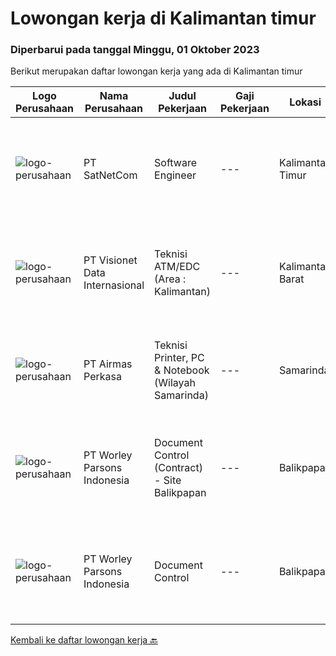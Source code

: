 
  # Lowongan kerja di Kalimantan timur

  ### Diperbarui pada tanggal Minggu, 01 Oktober 2023

  Berikut merupakan daftar lowongan kerja yang ada di Kalimantan timur

  |Logo Perusahaan | Nama Perusahaan | Judul Pekerjaan | Gaji Pekerjaan | Lokasi | Deskripsi | Tanggal diunggah | Pranala |
  | -------------- | --------------- | --------------- | --------- | --------- | -------------- | ------- | ----------- |
  |![logo-perusahaan](https://image-service-cdn.seek.com.au/6108f58b8d52b8e5523830ee4b11d6074377e515/ee4dce1061f3f616224767ad58cb2fc751b8d2dc)|PT SatNetCom|Software Engineer|---|Kalimantan Timur|Skills :·      Good in English writing, reading, and speaking·      Proficient in C#/Java/Android application development with a good knowledge of its...|Jumat, 22 September 2023|https://www.jobstreet.co.id/id/job/software-engineer-4477846?token=0~bb8891c2-7f35-40e2-8497-cac728202c68&sectionRank=1&jobId=jobstreet-id-job-4477846|
|![logo-perusahaan](https://image-service-cdn.seek.com.au/84d23b3586ee4efd70ea62878095fcc6b1639e33/ee4dce1061f3f616224767ad58cb2fc751b8d2dc)|PT Visionet Data Internasional|Teknisi ATM/EDC (Area : Kalimantan)|---|Kalimantan Barat|*) Menangani kebutuhan pelanggan di lokasi pelanggan agar terpenuhi SLA yang telah ditentukan.*) Menganalisa problem/case dengan akurat untuk...|Selasa, 12 September 2023|https://www.jobstreet.co.id/id/job/teknisi-atm-edc-area-%3A-kalimantan-4466719?token=0~bb8891c2-7f35-40e2-8497-cac728202c68&sectionRank=2&jobId=jobstreet-id-job-4466719|
|![logo-perusahaan](https://image-service-cdn.seek.com.au/e058612ba3ea3c8a5db01b881de07c38d7462a24/ee4dce1061f3f616224767ad58cb2fc751b8d2dc)|PT Airmas Perkasa|Teknisi Printer, PC & Notebook (Wilayah Samarinda)|---|Samarinda|Deskripsi Pekerjaan: Check dan eskalasi part yang dibutuhkan unit printer/PC/NB/AIO Backup dan restore data PC/NB/AIO Replace part unit...|Selasa, 05 September 2023|https://www.jobstreet.co.id/id/job/teknisi-printer-pc-notebook-wilayah-samarinda-4458866?token=0~bb8891c2-7f35-40e2-8497-cac728202c68&sectionRank=3&jobId=jobstreet-id-job-4458866|
|![logo-perusahaan](https://image-service-cdn.seek.com.au/534b1819cb3698a40305e0acf242315453dfde06/ee4dce1061f3f616224767ad58cb2fc751b8d2dc)|PT Worley Parsons Indonesia|Document Control (Contract) - Site Balikpapan|---|Balikpapan|Company: Worley:  IDN-Balikpapan:  Project Records &amp; Information Management:  Full-timeEmployment Type:  EmployeeJob Level:  Experienced:  Sep 21,...|Selasa, 26 September 2023|https://www.jobstreet.co.id/id/job/document-control-contract-site-balikpapan-1037048014?token=0~bb8891c2-7f35-40e2-8497-cac728202c68&sectionRank=4&jobId=jobstreet-id-job-1037048014|
|![logo-perusahaan](https://image-service-cdn.seek.com.au/534b1819cb3698a40305e0acf242315453dfde06/ee4dce1061f3f616224767ad58cb2fc751b8d2dc)|PT Worley Parsons Indonesia|Document Control|---|Balikpapan|Company: Worley:  IDN-Balikpapan:  Project Records &amp; Information Management:  Full-timeEmployment Type:  EmployeeJob Level:  Experienced:  Sep 21,...|Kamis, 21 September 2023|https://www.jobstreet.co.id/id/job/document-control-1037008465?token=0~bb8891c2-7f35-40e2-8497-cac728202c68&sectionRank=5&jobId=jobstreet-id-job-1037008465|


  [Kembali ke daftar lowongan kerja 🔙](../README.md#daftar-lowongan-kerja)
  